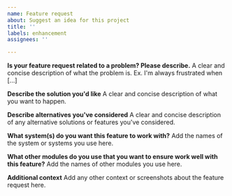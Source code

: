 ```yaml
---
name: Feature request
about: Suggest an idea for this project
title: ''
labels: enhancement
assignees: ''

---
```


**Is your feature request related to a problem? Please describe.**
A clear and concise description of what the problem is. Ex. I'm always frustrated when [...]

**Describe the solution you'd like**
A clear and concise description of what you want to happen.

**Describe alternatives you've considered**
A clear and concise description of any alternative solutions or features you've considered.

**What system(s) do you want this feature to work with?**
Add the names of the system or systems you use here.

**What other modules do you use that you want to ensure work well with this feature?**
Add the names of other modules you use here.

**Additional context**
Add any other context or screenshots about the feature request here.
